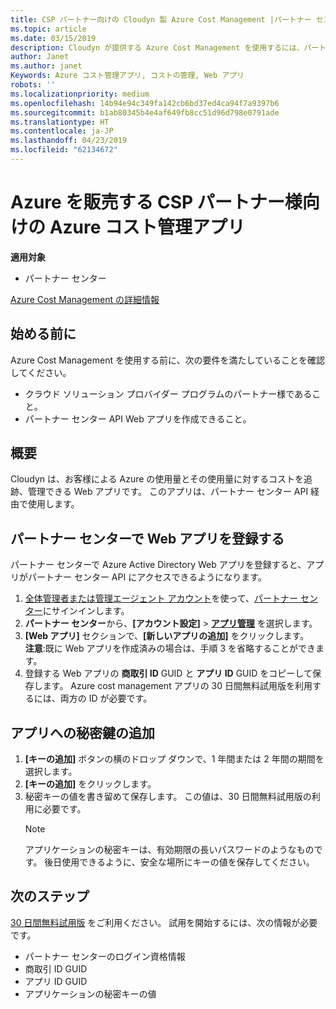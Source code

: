 ```yaml
---
title: CSP パートナー向けの Cloudyn 製 Azure Cost Management |パートナー センター
ms.topic: article
ms.date: 03/15/2019
description: Cloudyn が提供する Azure Cost Management を使用するには、パートナー センター API へのアクセスをプロビジョニングする必要があります。
author: Janet
ms.author: janet
Keywords: Azure コスト管理アプリ, コストの管理, Web アプリ
robots: ''
ms.localizationpriority: medium
ms.openlocfilehash: 14b94e94c349fa142cb6bd37ed4ca94f7a9397b6
ms.sourcegitcommit: b1ab80345b4e4af649fb8cc51d96d798e0791ade
ms.translationtype: HT
ms.contentlocale: ja-JP
ms.lasthandoff: 04/23/2019
ms.locfileid: "62134672"
---
```

# <a name="azure-cost-management-app-for-azure-csp-partners"></a>Azure を販売する CSP パートナー様向けの Azure コスト管理アプリ  

**適用対象**

-  パートナー センター

[Azure Cost Management の詳細情報](https://go.microsoft.com/fwlink/p/?linkid=857893)

## <a name="before-you-begin"></a>始める前に
Azure Cost Management を使用する前に、次の要件を満たしていることを確認してください。

- クラウド ソリューション プロバイダー プログラムのパートナー様であること。
- パートナー センター API Web アプリを作成できること。

## <a name="overview"></a>概要

Cloudyn は、お客様による Azure の使用量とその使用量に対するコストを追跡、管理できる Web アプリです。 このアプリは、パートナー センター API 経由で使用します。

## <a name="register-your-web-app-in-the-partner-center"></a>パートナー センターで Web アプリを登録する
パートナー センターで Azure Active Directory Web アプリを登録すると、アプリがパートナー センター API にアクセスできるようになります。 
1.  [全体管理者または管理エージェント アカウント](create-user-accounts-and-set-permissions.md)を使って、[パートナー センター](https://partnercenter.microsoft.com/en-us/pcv/dashboard/overview)にサインインします。
2.  **パートナー センター**から、**[アカウント設定]** &gt; **[アプリ管理](https://partnercenter.microsoft.com/en-us/pcv/apiintegration/appmanagement)** を選択します。
3.  **[Web アプリ]** セクションで、**[新しいアプリの追加]** をクリックします。
<br> **注意**:既に Web アプリを作成済みの場合は、手順 3 を省略することができます。
4.  登録する Web アプリの **商取引 ID** GUID と **アプリ ID** GUID をコピーして保存します。 Azure cost management アプリの 30 日間無料試用版を利用するには、両方の ID が必要です。

## <a name="add-a-secret-key-to-your-app"></a>アプリへの秘密鍵の追加
1. **[キーの追加]** ボタンの横のドロップ ダウンで、1 年間または 2 年間の期間を選択します。
2. **[キーの追加]** をクリックします。 
3. 秘密キーの値を書き留めて保存します。 この値は、30 日間無料試用版の利用に必要です。<br>
   > [!NOTE]  
   > アプリケーションの秘密キーは、有効期限の長いパスワードのようなものです。 後日使用できるように、安全な場所にキーの値を保存してください。

## <a name="next-steps"></a>次のステップ
[30 日間無料試用版](https://go.microsoft.com/fwlink/?linkid=857895) をご利用ください。
試用を開始するには、次の情報が必要です。
- パートナー センターのログイン資格情報
- 商取引 ID GUID
- アプリ ID GUID
- アプリケーションの秘密キーの値
